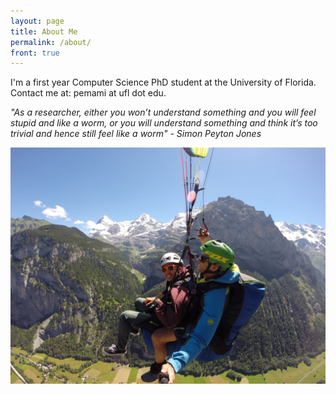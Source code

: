 ```yaml
---
layout: page
title: About Me
permalink: /about/
front: true
---
```


I'm a first year Computer Science PhD student at the University of Florida. Contact me at: pemami at ufl dot edu. 

<i>"As a researcher, either you won’t understand something and you will feel stupid and like a worm, or you will understand something and think it’s too trivial and hence still feel like a worm" - Simon Peyton Jones<i>

![Me](/assets/me.jpg)
